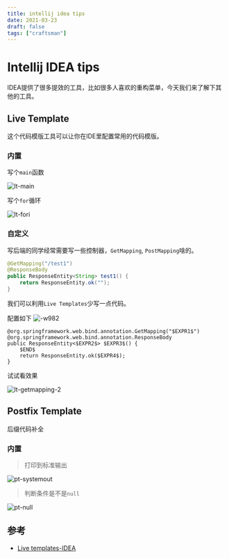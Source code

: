 ```yaml
---
title: intellij idea tips
date: 2021-03-23
draft: false
tags: ["craftsman"]
---
```


# Intellij IDEA tips

IDEA提供了很多提效的工具，比如很多人喜欢的重构菜单，今天我们来了解下其他的工具。


## Live Template

这个代码模版工具可以让你在IDE里配置常用的代码模版。

### 内置

写个`main`函数

![lt-main](https://i.loli.net/2021/03/23/iOYGq7Qotr52W6L.gif)


写个`for`循环

![lt-fori](https://i.loli.net/2021/03/23/QK12b6gpEWmhVyq.gif)


### 自定义

写后端的同学经常需要写一些控制器，`GetMapping`, `PostMapping`啥的。

```java
@GetMapping("/test1")
@ResponseBody
public ResponseEntity<String> test1() {
    return ResponseEntity.ok("");
}
```


我们可以利用`Live Templates`少写一点代码。

配置如下
![-w982](https://i.loli.net/2021/03/23/s4NwJBglMRtfp5A.jpg)


```
@org.springframework.web.bind.annotation.GetMapping("$EXPR1$")
@org.springframework.web.bind.annotation.ResponseBody
public ResponseEntity<$EXPR2$> $EXPR3$() {
    $END$
    return ResponseEntity.ok($EXPR4$);
}
```

试试看效果

![lt-getmapping-2](https://i.loli.net/2021/03/23/QuSCvJgTiDKsoG6.gif)


## Postfix Template

后缀代码补全

### 内置

> 打印到标准输出

![pt-systemout](https://i.loli.net/2021/03/23/KaSrPGdifgOJR2C.gif)


> 判断条件是不是`null`

![pt-null](https://i.loli.net/2021/03/23/hSbWAwPaoZeQmTG.gif)


## 参考

- [Live templates-IDEA](https://www.jetbrains.com/help/idea/using-live-templates.html)
